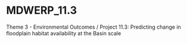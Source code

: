 # MDWERP_11.3
Theme 3 - Environmental Outcomes / Project 11.3: Predicting change in floodplain habitat availability at the Basin scale
